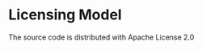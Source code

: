 # Licensing Model

The source code is distributed with Apache License 2.0
<!---
Users can download the fully functional OSS version. Users can deploy the OSS version into production and choose to purchase support subscriptions for the same. This guarantees access to product support teams and any new releases that are delivered including patches, and hotfixes for critical issues with time bound SLAs.</br> The alternative is to deploy the OSS version into production and use the various community channels for support.

The Enterprise edition of the product, TIBCO ComputeDB Enterprise Edition, can be obtained from [edelivery.tibco.com](https://edelivery.tibco.com/storefront/index.ep) </br>You can reach out to [sales@snappydata.io](mailto:sales@snappydata.io) for more information on purchasing license subscriptions for the product. Subscriptions are priced per core per year with the option to upgrade to premium support if the user desires to do so. Both the open source and enterprise versions can be deployed on-premise or in the cloud. Web based deployment of clusters on AWS and Azure (future support) is available for the product.
--->